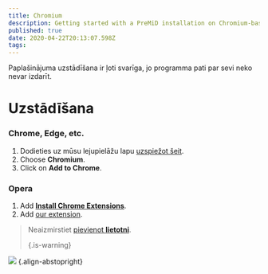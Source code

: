 ```yaml
---
title: Chromium
description: Getting started with a PreMiD installation on Chromium-based browsers
published: true
date: 2020-04-22T20:13:07.598Z
tags:
---
```


Paplašinājuma uzstādīšana ir ļoti svarīga, jo programma pati par sevi neko nevar izdarīt.

# Uzstādīšana
### Chrome, Edge, etc.
1. Dodieties uz mūsu lejupielāžu lapu [uzspiežot šeit](https://premid.app/downloads).
2. Choose **Chromium**.
3. Click on **Add to Chrome**.

### Opera
1. Add **[Install Chrome Extensions](https://addons.opera.com/en/extensions/details/install-chrome-extensions/)**.
2. Add [our extension](https://premid.app/downloads).

> Neaizmirstiet [pievienot **lietotni**](/install). 
> 
> {.is-warning}

![](https://img.icons8.com/color/2x/chrome.png) {.align-abstopright}